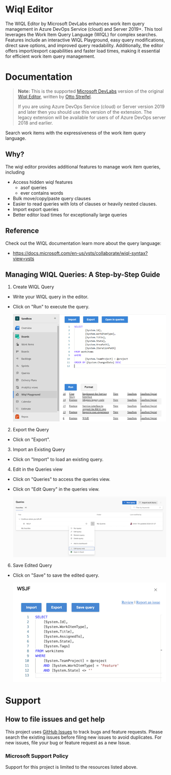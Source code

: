 # Wiql Editor

The WIQL Editor by Microsoft DevLabs enhances work item query management in Azure DevOps Service (cloud) and Server 2019+. This tool leverages the Work Item Query Language (WIQL) for complex searches. Features include an interactive WIQL Playground, easy query modifications, direct save options, and improved query readability. Additionally, the editor offers import/export capabilities and faster load times, making it essential for efficient work item query management.

# Documentation

> **Note:** This is the supported [Microsoft DevLabs](https://marketplace.visualstudio.com/publishers/Microsoft%20DevLabs) version of the original [Wiql Editor](https://marketplace.visualstudio.com/items?itemName=ottostreifel.wiql-editor), written by [Otto Streifel](https://github.com/ostreifel).
>
> If you are using Azure DevOps Service (cloud) or Server version 2019 and later then you should use this version of the extension. The legacy extension will be available for users of of Azure DevOps server 2018 and earlier.

Search work items with the expressiveness of the work item query language.

## Why?

The wiql editor provides additional features to manage work item queries, including

- Access hidden wiql features
  - asof queries
  - ever contains words
- Bulk move/copy/paste query clauses
- Easier to read queries with lots of clauses or heavily nested clauses.
- Import export queries
- Better editor load times for exceptionally large queries

## Reference 
Check out the WIQL documentation learn more about the query language:

* https://docs.microsoft.com/en-us/vsts/collaborate/wiql-syntax?view=vsts

## Managing WIQL Queries: A Step-by-Step Guide

1. Create WIQL Query

- Write your WIQL query in the editor.
- Click on "Run" to execute the query.

  ![WiQL](img/Query.png)

2. Export the Query

- Click on "Export".

3. Import an Existing Query

- Click on "Import" to load an existing query.

4. Edit in the Queries view

- Click on "Queries" to access the queries view.

- Click on "Edit Query" in the queries view.

  ![Edit Query](img/EditQuery.png)

6. Save Edited Query

- Click on "Save" to save the edited query.
 
  ![Save Query](img/saveQuery.png)

# Support

## How to file issues and get help

This project uses [GitHub Issues](https://github.com/microsoft/wiql-editor) to track bugs and feature requests. Please search the existing issues before filing new issues to avoid duplicates. For new issues, file your bug or feature request as a new Issue.

### Microsoft Support Policy

Support for this project is limited to the resources listed above.